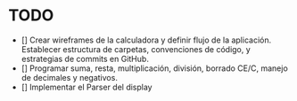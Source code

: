 # TODO

- [] Crear wireframes de la calculadora y definir flujo de la aplicación. Establecer estructura de carpetas, convenciones de código, y estrategias de commits en GitHub.
- [] Programar suma, resta, multiplicación, división, borrado CE/C, manejo de decimales y negativos.
- [] Implementar el Parser del display
